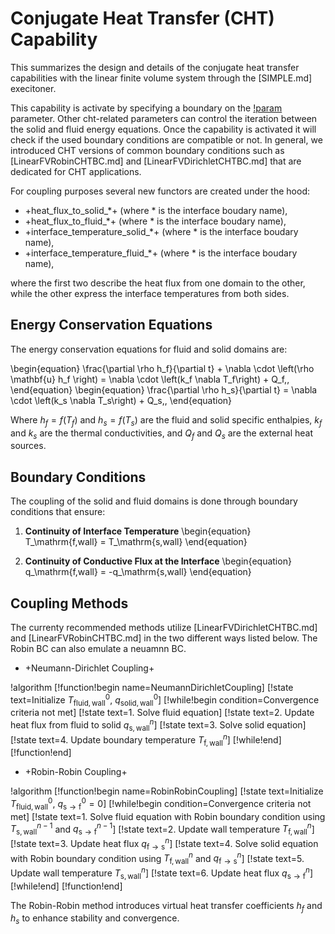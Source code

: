 # Conjugate Heat Transfer (CHT) Capability

This summarizes the design and details of the conjugate heat transfer capabilities
with the linear finite volume system through the [SIMPLE.md] execitoner.

This capability is activate by specifying a boundary on the [!param](/Executioner/SIMPLE/bcht_interfaces)
parameter. Other cht-related parameters can control the iteration between the solid and fluid
energy equations. Once the capability is activated it will check if the
used boundary conditions are compatible or not. In general, we introduced CHT versions of
common boundary conditions such as [LinearFVRobinCHTBC.md] and [LinearFVDirichletCHTBC.md]
that are dedicated for CHT applications.

For coupling purposes several new functors are created under the hood:

- +heat_flux_to_solid_*+ (where * is the interface boudary name),
- +heat_flux_to_fluid_*+ (where * is the interface boudary name),
- +interface_temperature_solid_*+ (where * is the interface boudary name),
- +interface_temperature_fluid_*+ (where * is the interface boudary name),

where the first two describe the heat flux from one domain to the other, while the
other express the interface temperatures from both sides.

## Energy Conservation Equations

The energy conservation equations for fluid and solid domains are:

\begin{equation}
    \frac{\partial \rho h_f}{\partial t} + \nabla \cdot \left(\rho \mathbf{u} h_f \right) = \nabla \cdot \left(k_f \nabla T_f\right) + Q_f\,,
\end{equation}
\begin{equation}
    \frac{\partial \rho h_s}{\partial t} = \nabla \cdot \left(k_s \nabla T_s\right) + Q_s\,,
\end{equation}

Where $h_f = f(T_f)$ and $h_s = f(T_s)$ are the fluid and solid specific enthalpies, $k_f$ and $k_s$ are the thermal conductivities, and $Q_f$ and $Q_s$ are the external heat sources.

## Boundary Conditions

The coupling of the solid and fluid domains is done through boundary conditions that ensure:

1. **Continuity of Interface Temperature**
   \begin{equation}
       T_\mathrm{f,wall} = T_\mathrm{s,wall}
   \end{equation}

2. **Continuity of Conductive Flux at the Interface**
   \begin{equation}
       q_\mathrm{f,wall} = -q_\mathrm{s,wall}
   \end{equation}

## Coupling Methods

The currenty recommended methods utilize [LinearFVDirichletCHTBC.md] and
[LinearFVRobinCHTBC.md] in the two different ways listed below. The Robin BC can also
emulate a neuamnn BC.

- +Neumann-Dirichlet Coupling+

!algorithm
[!function!begin name=NeumannDirichletCoupling]
[!state text=Initialize $T_\mathrm{fluid,wall}^0$, $q_\mathrm{solid,wall}^0$]
[!while!begin condition=Convergence criteria not met]
[!state text=1. Solve fluid equation]
[!state text=2. Update heat flux from fluid to solid $q_\mathrm{s,wall}^n$]
[!state text=3. Solve solid equation]
[!state text=4. Update boundary temperature $T_\mathrm{f,wall}^n$]
[!while!end]
[!function!end]

- +Robin-Robin Coupling+

!algorithm
[!function!begin name=RobinRobinCoupling]
[!state text=Initialize $T_\mathrm{fluid,wall}^0$, $q_\mathrm{s\rightarrow f}^0 = 0$]
[!while!begin condition=Convergence criteria not met]
[!state text=1. Solve fluid equation with Robin boundary condition using $T_\mathrm{s,wall}^{n-1}$ and $q_\mathrm{s\rightarrow f}^{n-1}$]
[!state text=2. Update wall temperature $T_\mathrm{f,wall}^n$]
[!state text=3. Update heat flux $q_\mathrm{f\rightarrow s}^n$]
[!state text=4. Solve solid equation with Robin boundary condition using $T_\mathrm{f,wall}^{n}$ and $q_\mathrm{f\rightarrow s}^{n}$]
[!state text=5. Update wall temperature $T_\mathrm{s,wall}^n$]
[!state text=6. Update heat flux $q_\mathrm{s\rightarrow f}^n$]
[!while!end]
[!function!end]


The Robin-Robin method introduces virtual heat transfer coefficients $h_f$ and $h_s$ to enhance stability and convergence.
